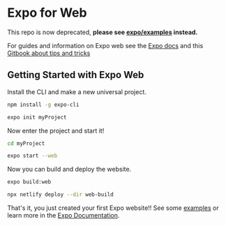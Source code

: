 # Expo for Web

This repo is now deprecated, **please see [expo/examples](https://github.com/expo/examples) instead.**

For guides and information on Expo web see the [Expo docs](https://docs.expo.io/) and this [Gitbook about tips and tricks](https://baconbrix.gitbook.io/react-native-web/)

## Getting Started with Expo Web

Install the CLI and make a new universal project.

```sh
npm install -g expo-cli

expo init myProject 
```

Now enter the project and start it!

```sh
cd myProject

expo start --web
```

Now you can build and deploy the website.

```sh
expo build:web

npx netlify deploy --dir web-build
```

That's it, you just created your first Expo website!! See some [examples](https://github.com/expo/examples) or learn more in the [Expo Documentation](https://docs.expo.io/versions/v36.0.0/tutorial/planning).
